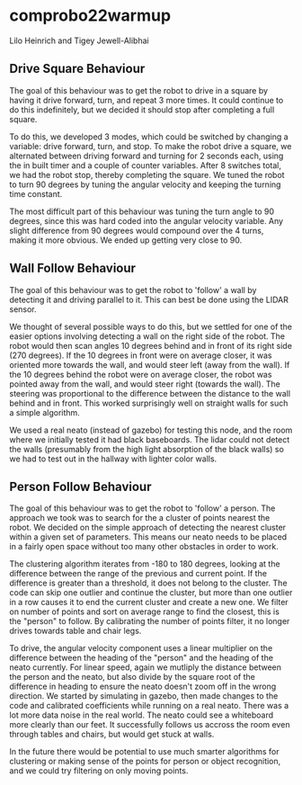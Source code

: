 # comprobo22warmup
Lilo Heinrich and Tigey Jewell-Alibhai

## Drive Square Behaviour

The goal of this behaviour was to get the robot to drive in a square by having it drive forward, turn, and repeat 3 more times. It could continue to do this indefinitely, but we decided it should stop after completing a full square.

To do this, we developed 3 modes, which could be switched by changing a variable: drive forward, turn, and stop. To make the robot drive a square, we alternated between driving forward and turning for 2 seconds each, using the in built timer and a couple of counter variables. After 8 switches total, we had the robot stop, thereby completing the square. We tuned the robot to turn 90 degrees by tuning the angular velocity and keeping the turning time constant.

The most difficult part of this behaviour was tuning the turn angle to 90 degrees, since this was hard coded into the angular velocity variable. Any slight difference from 90 degrees would compound over the 4 turns, making it more obvious. We ended up getting very close to 90.

## Wall Follow Behaviour

The goal of this behaviour was to get the robot to 'follow' a wall by detecting it and driving parallel to it. This can best be done using the LIDAR sensor.

We thought of several possible ways to do this, but we settled for one of the easier options involving detecting a wall on the right side of the robot. The robot would then scan angles 10 degrees behind and in front of its right side (270 degrees). If the 10 degrees in front were on average closer, it was oriented more towards the wall, and would steer left (away from the wall). If the 10 degrees behind the robot were on average closer, the robot was pointed away from the wall, and would steer right (towards the wall). The steering was proportional to the difference between the distance to the wall behind and in front. This worked surprisingly well on straight walls for such a simple algorithm.

We used a real neato (instead of gazebo) for testing this node, and the room where we initially tested it had black baseboards. The lidar could not detect the walls (presumably from the high light absorption of the black walls) so we had to test out in the hallway with lighter color walls.

## Person Follow Behaviour

The goal of this behaviour was to get the robot to 'follow' a person. The approach we took was to search for the a cluster of points nearest the robot. We decided on the simple approach of detecting the nearest cluster within a given set of parameters. This means our neato needs to be placed in a fairly open space without too many other obstacles in order to work. 

The clustering algorithm iterates from -180 to 180 degrees, looking at the difference between the range of the previous and current point. If the difference is greater than a threshold, it does not belong to the cluster. The code can skip one outlier and continue the cluster, but more than one outlier in a row causes it to end the current cluster and create a new one. We filter on number of points and sort on average range to find the closest, this is the "person" to follow. By calibrating the number of points filter, it no longer drives towards table and chair legs. 

To drive, the angular velocity component uses a linear multiplier on the difference between the heading of the "person" and the heading of the neato currently. For linear speed, again we mutliply the distance between the person and the neato, but also divide by the square root of the difference in heading to ensure the neato doesn't zoom off in the wrong direction. We started by simulating in gazebo, then made changes to the code and calibrated coefficients while running on a real neato. There was a lot more data noise in the real world. The neato could see a whiteboard more clearly than our feet. It successfully follows us accross the room even through tables and chairs, but would get stuck at walls. 

In the future there would be potential to use much smarter algorithms for clustering or making sense of the points for person or object recognition, and we could try filtering on only moving points.
